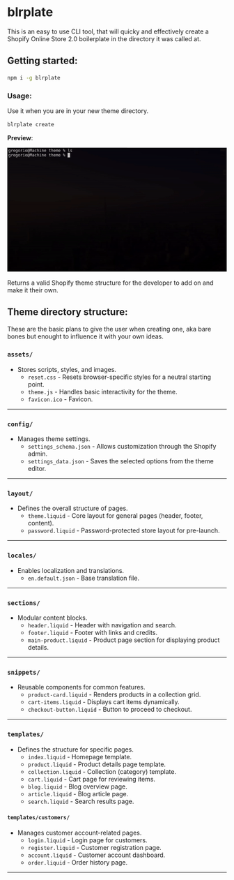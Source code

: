 # blrplate

This is an easy to use CLI tool, that will quicky and effectively create a Shopify Online Store 2.0 boilerplate in the directory it was called at.

## **Getting started**:
```bash
npm i -g blrplate
```

### **Usage**:
Use it when you are in your new theme directory.
```bash
blrplate create
```
**Preview**:

![](https://github.com/williamgregorio/blrplate/blob/dev/assets/blrplate-preview.gif)

Returns a valid Shopify theme structure for the developer to add on and make it their own.

## **Theme directory structure**:
These are the basic plans to give the user when creating one, aka bare bones but enought to influence it with your own ideas.

### **`assets/`**
- Stores scripts, styles, and images.
  - `reset.css` - Resets browser-specific styles for a neutral starting point.
  - `theme.js` - Handles basic interactivity for the theme.
  - `favicon.ico` - Favicon.
---

### **`config/`**
- Manages theme settings.
  - `settings_schema.json` - Allows customization through the Shopify admin.
  - `settings_data.json` - Saves the selected options from the theme editor.
---

### **`layout/`**
- Defines the overall structure of pages.
  - `theme.liquid` - Core layout for general pages (header, footer, content).
  - `password.liquid` - Password-protected store layout for pre-launch.
---

### **`locales/`**
- Enables localization and translations.
  - `en.default.json` - Base translation file.
---

### **`sections/`**
- Modular content blocks.
  - `header.liquid` - Header with navigation and search.
  - `footer.liquid` - Footer with links and credits.
  - `main-product.liquid` - Product page section for displaying product details.
---

### **`snippets/`**
- Reusable components for common features.
  - `product-card.liquid` - Renders products in a collection grid.
  - `cart-items.liquid` - Displays cart items dynamically.
  - `checkout-button.liquid` - Button to proceed to checkout.
---

### **`templates/`**
- Defines the structure for specific pages.
  - `index.liquid` - Homepage template.
  - `product.liquid` - Product details page template.
  - `collection.liquid` - Collection (category) template.
  - `cart.liquid` - Cart page for reviewing items.
  - `blog.liquid` - Blog overview page.
  - `article.liquid` - Blog article page.
  - `search.liquid` - Search results page.

#### **`templates/customers/`**
- Manages customer account-related pages.
  - `login.liquid` - Login page for customers.
  - `register.liquid` - Customer registration page.
  - `account.liquid` - Customer account dashboard.
  - `order.liquid` - Order history page.

---

